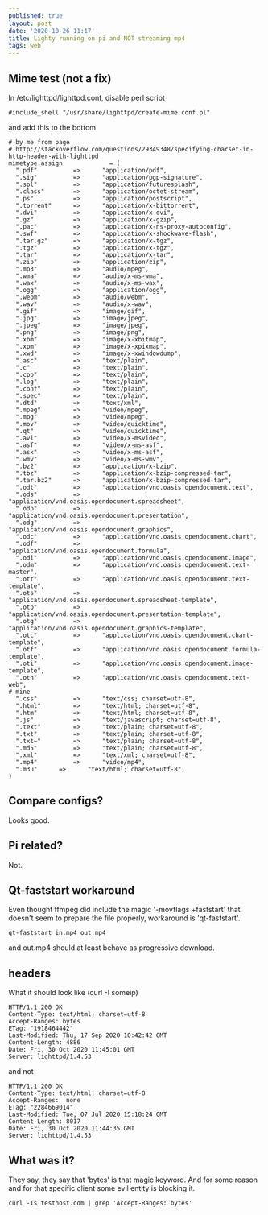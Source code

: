 ```yaml
---
published: true
layout: post
date: '2020-10-26 11:17'
title: Lighty running on pi and NOT streaming mp4
tags: web 
---
```

## Mime test (not a fix)

In /etc/lighttpd/lighttpd.conf, disable perl script

    #include_shell "/usr/share/lighttpd/create-mime.conf.pl"

and add this to the bottom

    # by me from page
    # http://stackoverflow.com/questions/29349348/specifying-charset-in-http-header-with-lighttpd
    mimetype.assign             = (
      ".pdf"          =>      "application/pdf",
      ".sig"          =>      "application/pgp-signature",
      ".spl"          =>      "application/futuresplash",
      ".class"        =>      "application/octet-stream",
      ".ps"           =>      "application/postscript",
      ".torrent"      =>      "application/x-bittorrent",
      ".dvi"          =>      "application/x-dvi",
      ".gz"           =>      "application/x-gzip",
      ".pac"          =>      "application/x-ns-proxy-autoconfig",
      ".swf"          =>      "application/x-shockwave-flash",
      ".tar.gz"       =>      "application/x-tgz",
      ".tgz"          =>      "application/x-tgz",
      ".tar"          =>      "application/x-tar",
      ".zip"          =>      "application/zip",
      ".mp3"          =>      "audio/mpeg",
      ".wma"          =>      "audio/x-ms-wma",
      ".wax"          =>      "audio/x-ms-wax",
      ".ogg"          =>      "application/ogg",
      ".webm"         =>      "audio/webm",
      ".wav"          =>      "audio/x-wav",
      ".gif"          =>      "image/gif",
      ".jpg"          =>      "image/jpeg",
      ".jpeg"         =>      "image/jpeg",
      ".png"          =>      "image/png",
      ".xbm"          =>      "image/x-xbitmap",
      ".xpm"          =>      "image/x-xpixmap",
      ".xwd"          =>      "image/x-xwindowdump",
      ".asc"          =>      "text/plain",
      ".c"            =>      "text/plain",
      ".cpp"          =>      "text/plain",
      ".log"          =>      "text/plain",
      ".conf"         =>      "text/plain",
      ".spec"         =>      "text/plain",
      ".dtd"          =>      "text/xml",
      ".mpeg"         =>      "video/mpeg",
      ".mpg"          =>      "video/mpeg",
      ".mov"          =>      "video/quicktime",
      ".qt"           =>      "video/quicktime",
      ".avi"          =>      "video/x-msvideo",
      ".asf"          =>      "video/x-ms-asf",
      ".asx"          =>      "video/x-ms-asf",
      ".wmv"          =>      "video/x-ms-wmv",
      ".bz2"          =>      "application/x-bzip",
      ".tbz"          =>      "application/x-bzip-compressed-tar",
      ".tar.bz2"      =>      "application/x-bzip-compressed-tar",
      ".odt"          =>      "application/vnd.oasis.opendocument.text", 
      ".ods"          =>      "application/vnd.oasis.opendocument.spreadsheet", 
      ".odp"          =>      "application/vnd.oasis.opendocument.presentation", 
      ".odg"          =>      "application/vnd.oasis.opendocument.graphics", 
      ".odc"          =>      "application/vnd.oasis.opendocument.chart", 
      ".odf"          =>      "application/vnd.oasis.opendocument.formula", 
      ".odi"          =>      "application/vnd.oasis.opendocument.image", 
      ".odm"          =>      "application/vnd.oasis.opendocument.text-master", 
      ".ott"          =>      "application/vnd.oasis.opendocument.text-template",
      ".ots"          =>      "application/vnd.oasis.opendocument.spreadsheet-template",
      ".otp"          =>      "application/vnd.oasis.opendocument.presentation-template",
      ".otg"          =>      "application/vnd.oasis.opendocument.graphics-template",
      ".otc"          =>      "application/vnd.oasis.opendocument.chart-template",
      ".otf"          =>      "application/vnd.oasis.opendocument.formula-template",
      ".oti"          =>      "application/vnd.oasis.opendocument.image-template",
      ".oth"          =>      "application/vnd.oasis.opendocument.text-web", 
    # mine
      ".css"          =>      "text/css; charset=utf-8",
      ".html"         =>      "text/html; charset=utf-8",
      ".htm"          =>      "text/html; charset=utf-8",
      ".js"           =>      "text/javascript; charset=utf-8",
      ".text"         =>      "text/plain; charset=utf-8",
      ".txt"          =>      "text/plain; charset=utf-8",
      ".txt~"         =>      "text/plain; charset=utf-8",
      ".md5"          =>      "text/plain; charset=utf-8",
      ".xml"          =>      "text/xml; charset=utf-8",
      ".mp4"          =>      "video/mp4",
      ".m3u"	  =>	  "text/html; charset=utf-8",
    )

## Compare configs?

Looks good.

## Pi related?

Not.

## Qt-faststart workaround

Even thought ffmpeg did include the magic '-movflags +faststart' that doesn't seem to prepare the file properly, workaround is 'qt-faststart'.

    qt-faststart in.mp4 out.mp4
    
and out.mp4 should at least behave as progressive download.

## headers

What it should look like (curl -I someip)

    HTTP/1.1 200 OK
    Content-Type: text/html; charset=utf-8
    Accept-Ranges: bytes
    ETag: "1918464442"
    Last-Modified: Thu, 17 Sep 2020 10:42:42 GMT
    Content-Length: 4886
    Date: Fri, 30 Oct 2020 11:45:01 GMT
    Server: lighttpd/1.4.53
    
and not

    HTTP/1.1 200 OK
    Content-Type: text/html; charset=utf-8
    Accept-Ranges:  none
    ETag: "2284669014"
    Last-Modified: Tue, 07 Jul 2020 15:18:24 GMT
    Content-Length: 8017
    Date: Fri, 30 Oct 2020 11:44:35 GMT
    Server: lighttpd/1.4.53

## What was it?

They say, they say that 'bytes' is that magic keyword. And for some reason and for that specific client some evil entity is blocking it.

    curl -Is testhost.com | grep 'Accept-Ranges: bytes'

